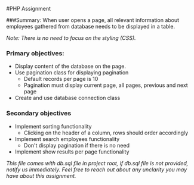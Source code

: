 #PHP Assignment

###Summary:
When user opens a page, all relevant information about employees gathered from database needs to be displayed in a table.

_Note: There is no need to focus on the styling (CSS)._

### Primary objectives:
- Display content of the database on the page. <!--R E S E N O-->
- Use pagination class for displaying pagination <!--R E S E N O-->
  - Default records per page is 10 <!--R E S E N O-->
  - Pagination must display current page, all pages, previous and next page <!--R E S E N O-->
- Create and use database connection class

### Secondary objectives
- Implement sorting functionality <!--R E S E N O-->
  - Clicking on the header of a column, rows should order accordingly <!--R E S E N O-->
- Implement search employees functionality <!--R E S E N O-->
  - Don't display pagination if there is no need <!--R E S E N O-->
- Implement show results per page functionality <!--R E S E N O DELIMICNO-->


_This file comes with db.sql file in project root, if db.sql file is not provided, notify us immediately. Feel free to reach out about any unclarity you may have about this assignment._